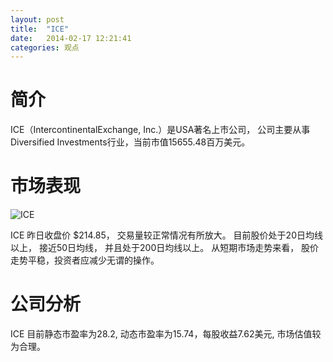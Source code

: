 ```yaml
---
layout: post
title:  "ICE"
date:   2014-02-17 12:21:41
categories: 观点
---
```


# 简介
ICE（IntercontinentalExchange, Inc.）是USA著名上市公司，
公司主要从事Diversified Investments行业，当前市值15655.48百万美元。

# 市场表现

![ICE](http://finviz.com/chart.ashx?t=ICE&ty=c&ta=1&p=d&s=l)

ICE 昨日收盘价 $214.85，
交易量较正常情况有所放大。
目前股价处于20日均线以上，
接近50日均线，
并且处于200日均线以上。
从短期市场走势来看，
股价走势平稳，投资者应减少无谓的操作。

# 公司分析
ICE 目前静态市盈率为28.2, 动态市盈率为15.74，每股收益7.62美元,
市场估值较为合理。
